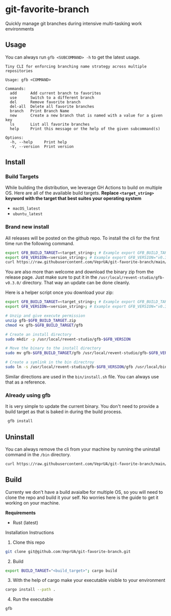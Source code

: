 # git-favorite-branch

Quickly manage git branches during intensive multi-tasking work environments

## Usage

You can always run `gfb <SUBCOMMAND> -h` to get the latest usage.

```
Tiny CLI for enforcing branching name strategy across multiple repositories

Usage: gfb <COMMAND>

Commands:
  add      Add current branch to favorites
  use      Switch to a different branch
  del      Remove favorite branch
  del-all  Delete all favorite branches
  branch   Print Branch Name
  new      Create a new branch that is named with a value for a given key
  ls       List all favorite branches
  help     Print this message or the help of the given subcommand(s)

Options:
  -h, --help     Print help
  -V, --version  Print version

```

## Install

### Build Targets

While building the distribution, we leverage GH Actions to build on multiple OS. Here are all of the available build targets. **Replace `<target_string>` keyword with the target that best suites your operating system**

- `macOS_latest`
- `ubuntu_latest`

### Brand new install

All releases will be posted on the github repo. To install the cli for the first time run the following command.

```bash
export GFB_BUILD_TARGET=<target_string>; # Example export GFB_BUILD_TARGET="ubuntu_latest"
export GFB_VERSION=<version_string>; # Example export GFB_VERSION="v0.3.0"
curl https://raw.githubusercontent.com/VeprUA/git-favorite-branch/main/bin/install.sh | sh -s $GFB_VERSION $GFB_BUILD_TARGET
```

You are also more than welcome and download the binary zip from the release page. Just make sure to put it in the `/usr/local/revent-studio/gfb-v0.3.0/` directory. That way an update can be done cleanly.

Here is a helper script once you download your zip:

```bash
export GFB_BUILD_TARGET=<target_string>; # Example export GFB_BUILD_TARGET="ubuntu_latest"
export GFB_VERSION=<version_string>; # Example export GFB_VERSION="v0.3.0"

# Unzip and give execute permission
unzip gfb-$GFB_BUILD_TARGET.zip
chmod +x gfb-$GFB_BUILD_TARGET/gfb

# Create an install directory
sudo mkdir -p /usr/local/revent-studio/gfb-$GFB_VERSION

# Move the binary to the install directory
sudo mv gfb-$GFB_BUILD_TARGET/gfb /usr/local/revent-studio/gfb-$GFB_VERSION/gfb

# Create a symlink in the bin directroy
sudo ln -s /usr/local/revent-studio/gfb-$GFB_VERSION/gfb /usr/local/bin/gfb

```

Similar directions are used in the `bin/install.sh` file. You can always use that as a reference.

### Already using gfb

It is very simple to update the current binary. You don't need to provide a build target as that is baked in during the build process.

```bash
 gfb install
```

## Uninstall

You can always remove the cli from your machine by running the uninstall command in the `/bin` directory.

```bash
curl https://raw.githubusercontent.com/VeprUA/git-favorite-branch/main/bin/uninstall.sh | sh
```

## Build

Currenty we don't have a build avaialbe for multiple OS, so you will need to clone the repo and build it your self. No worries here is the guide to get it working on your machine.

**Requirements**

- Rust (latest)

Installation Instructions

1. Clone this repo

```bash
git clone git@github.com:VeprUA/git-favorite-branch.git
```

2. Build

```bash
export BUILD_TARGET="<build_target>"; cargo build
```

3. With the help of cargo make your executable visible to your environment

```bash
cargo install --path .
```

4. Run the executable

```bash
gfb
```
